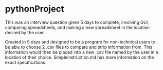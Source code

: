 # pythonProject
This was an interview question given 5 days to complete, involving GUI, comparing spreadsheets, and making a new spreadsheet in the location desired by the user.

Created in 5 days and designed to be a program for non-technical users to be able to choose 2 .csv files to compare and strip information from. This information would then be placed into a new .csv file named by the user in a location of their choice. SimpleInstruction.md has more information on the exact specifications.

